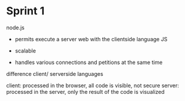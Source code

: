 # Sprint 1


node.js

- permits execute a server web with the clientside language JS

- scalable

- handles various connections and petitions at the same time


difference client/ serverside languages

client: processed in the browser, all code is visible, not secure
server: processed in the server, only the result of the code is visualized
